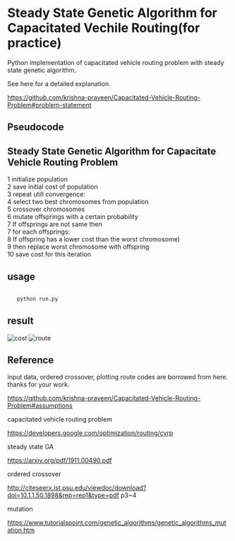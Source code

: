 # Steady State Genetic Algorithm for Capacitated Vechile Routing(for practice)

Python implementation of capacitated vehicle routing problem with steady state genetic algorithm.

See here for a detailed explanation.

https://github.com/krishna-praveen/Capacitated-Vehicle-Routing-Problem#problem-statement

## Pseudocode

Steady State Genetic Algorithm for Capacitate Vehicle Routing Problem
----------------------------------------------------------------------
1 initialize population<br>
2 save initial cost of population<br>
3 <t>repeat utill convergence:<br>
4   select two best chromosomes from population<br>
5   crossover chromosomes <br>
6   mutate offsprings with a certain probability<br>
7   If offsprings are not same then <br>
7     for each offsprings:<br>
8       If offspring has a lower cost than the worst chromosome) <br>
9         then replace worst chromosome with offspring<br>
10  save cost for this iteration<br>

## usage


 ```bash
 
    python run.py

 ```

## result

![cost](https://user-images.githubusercontent.com/28619620/145239898-183a54d1-6fa5-41be-927e-79329d87895b.png)
![route](https://user-images.githubusercontent.com/28619620/145239929-1c85429b-43a6-4d2c-9f87-0bdf2e1ddee6.png)


## Reference
input data, ordered crossover, plotting route codes are borrowed from here. thanks for your work.

https://github.com/krishna-praveen/Capacitated-Vehicle-Routing-Problem#assumptions

capacitated vehicle routing problem

https://developers.google.com/optimization/routing/cvrp

steady state GA

https://arxiv.org/pdf/1911.00490.pdf

ordered crossover

http://citeseerx.ist.psu.edu/viewdoc/download?doi=10.1.1.50.1898&rep=rep1&type=pdf p3~4

mutation

https://www.tutorialspoint.com/genetic_algorithms/genetic_algorithms_mutation.htm

